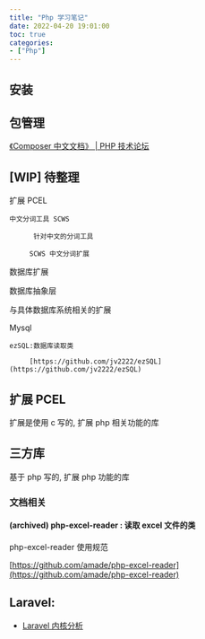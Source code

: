 ```yaml
---
title: "Php 学习笔记"
date: 2022-04-20 19:01:00
toc: true
categories:
- ["Php"]
---
```


## 安装




## 包管理
[《Composer 中文文档》 | PHP 技术论坛](https://learnku.com/docs/composer/2018)

## [WIP] 待整理
扩展 PCEL

    中文分词工具 SCWS

          针对中文的分词工具

         SCWS 中文分词扩展

数据库扩展

数据库抽象层

与具体数据库系统相关的扩展

Mysql

    ezSQL:数据库读取类

         [https://github.com/jv2222/ezSQL](https://github.com/jv2222/ezSQL)

## 扩展 PCEL
扩展是使用 c 写的, 扩展 php 相关功能的库

## 三方库
基于 php 写的, 扩展 php 功能的库

### 文档相关

#### (archived) php-excel-reader : 读取 excel 文件的类
php-excel-reader 使用规范

[https://github.com/amade/php-excel-reader](https://github.com/amade/php-excel-reader)

## Laravel:

- [Laravel 内核分析](https://learnku.com/docs/laravel-kernel)

